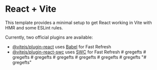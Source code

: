 # React + Vite

This template provides a minimal setup to get React working in Vite with HMR and some ESLint rules.

Currently, two official plugins are available:

- [@vitejs/plugin-react](https://github.com/vitejs/vite-plugin-react/blob/main/packages/plugin-react/README.md) uses [Babel](https://babeljs.io/) for Fast Refresh
- [@vitejs/plugin-react-swc](https://github.com/vitejs/vite-plugin-react-swc) uses [SWC](https://swc.rs/) for Fast Refresh
#   g r e g e f t s  
 #   g r e g e f t s  
 #   g r e g e f t s  
 #   g r e g e f t s  
 #   g r e g e f t s  
 #   g r e g e f t s  
 #   g r e g e f t s  
 "# gregefts" 
